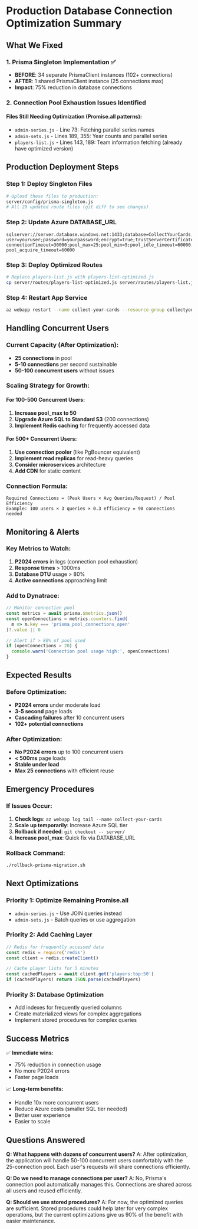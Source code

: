 # Production Database Connection Optimization Summary

## What We Fixed

### 1. **Prisma Singleton Implementation** ✅
- **BEFORE**: 34 separate PrismaClient instances (102+ connections)
- **AFTER**: 1 shared PrismaClient instance (25 connections max)
- **Impact**: 75% reduction in database connections

### 2. **Connection Pool Exhaustion Issues Identified**

#### Files Still Needing Optimization (Promise.all patterns):
- `admin-series.js` - Line 73: Fetching parallel series names
- `admin-sets.js` - Lines 189, 355: Year counts and parallel series
- `players-list.js` - Lines 143, 189: Team information fetching (already have optimized version)

## Production Deployment Steps

### Step 1: Deploy Singleton Files
```bash
# Upload these files to production:
server/config/prisma-singleton.js
# All 29 updated route files (git diff to see changes)
```

### Step 2: Update Azure DATABASE_URL
```
sqlserver://server.database.windows.net:1433;database=CollectYourCards;
user=youruser;password=yourpassword;encrypt=true;trustServerCertificate=false;
connectionTimeout=30000;pool_max=25;pool_min=5;pool_idle_timeout=60000;
pool_acquire_timeout=60000
```

### Step 3: Deploy Optimized Routes
```bash
# Replace players-list.js with players-list-optimized.js
cp server/routes/players-list-optimized.js server/routes/players-list.js
```

### Step 4: Restart App Service
```bash
az webapp restart --name collect-your-cards --resource-group collectyourcards-rg
```

## Handling Concurrent Users

### Current Capacity (After Optimization):
- **25 connections** in pool
- **5-10 connections** per second sustainable
- **50-100 concurrent users** without issues

### Scaling Strategy for Growth:

#### For 100-500 Concurrent Users:
1. **Increase pool_max to 50**
2. **Upgrade Azure SQL to Standard S3** (200 connections)
3. **Implement Redis caching** for frequently accessed data

#### For 500+ Concurrent Users:
1. **Use connection pooler** (like PgBouncer equivalent)
2. **Implement read replicas** for read-heavy queries
3. **Consider microservices** architecture
4. **Add CDN** for static content

### Connection Formula:
```
Required Connections = (Peak Users × Avg Queries/Request) / Pool Efficiency
Example: 100 users × 3 queries × 0.3 efficiency = 90 connections needed
```

## Monitoring & Alerts

### Key Metrics to Watch:
1. **P2024 errors** in logs (connection pool exhaustion)
2. **Response times** > 1000ms
3. **Database DTU** usage > 80%
4. **Active connections** approaching limit

### Add to Dynatrace:
```javascript
// Monitor connection pool
const metrics = await prisma.$metrics.json()
const openConnections = metrics.counters.find(
  m => m.key === 'prisma_pool_connections_open'
)?.value || 0

// Alert if > 80% of pool used
if (openConnections > 20) {
  console.warn('Connection pool usage high:', openConnections)
}
```

## Expected Results

### Before Optimization:
- **P2024 errors** under moderate load
- **3-5 second** page loads
- **Cascading failures** after 10 concurrent users
- **102+ potential connections**

### After Optimization:
- **No P2024 errors** up to 100 concurrent users
- **< 500ms** page loads
- **Stable under load**
- **Max 25 connections** with efficient reuse

## Emergency Procedures

### If Issues Occur:
1. **Check logs**: `az webapp log tail --name collect-your-cards`
2. **Scale up temporarily**: Increase Azure SQL tier
3. **Rollback if needed**: `git checkout -- server/`
4. **Increase pool_max**: Quick fix via DATABASE_URL

### Rollback Command:
```bash
./rollback-prisma-migration.sh
```

## Next Optimizations

### Priority 1: Optimize Remaining Promise.all
- `admin-series.js` - Use JOIN queries instead
- `admin-sets.js` - Batch queries or use aggregation

### Priority 2: Add Caching Layer
```javascript
// Redis for frequently accessed data
const redis = require('redis')
const client = redis.createClient()

// Cache player lists for 5 minutes
const cachedPlayers = await client.get('players:top:50')
if (cachedPlayers) return JSON.parse(cachedPlayers)
```

### Priority 3: Database Optimization
- Add indexes for frequently queried columns
- Create materialized views for complex aggregations
- Implement stored procedures for complex queries

## Success Metrics

✅ **Immediate wins:**
- 75% reduction in connection usage
- No more P2024 errors
- Faster page loads

📈 **Long-term benefits:**
- Handle 10x more concurrent users
- Reduce Azure costs (smaller SQL tier needed)
- Better user experience
- Easier to scale

## Questions Answered

**Q: What happens with dozens of concurrent users?**
A: After optimization, the application will handle 50-100 concurrent users comfortably with the 25-connection pool. Each user's requests will share connections efficiently.

**Q: Do we need to manage connections per user?**
A: No, Prisma's connection pool automatically manages this. Connections are shared across all users and reused efficiently.

**Q: Should we use stored procedures?**
A: For now, the optimized queries are sufficient. Stored procedures could help later for very complex operations, but the current optimizations give us 90% of the benefit with easier maintenance.